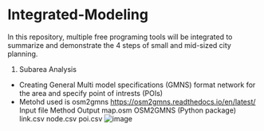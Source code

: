# Integrated-Modeling
In this repository, multiple free programing tools will be integrated to summarize and demonstrate the 4 steps of small and mid-sized city planning.
1. Subarea Analysis
- Creating General Multi model specifications (GMNS) format network for the area and specify point of intrests (POIs)
- Metohd used is osm2gmns https://osm2gmns.readthedocs.io/en/latest/
Input file	Method	Output
map.osm 	OSM2GMNS (Python package)	link.csv
		node.csv
		poi.csv
![image](https://user-images.githubusercontent.com/117876335/214426778-19e83a89-edc0-4e4d-8a2c-d24914073531.png)
